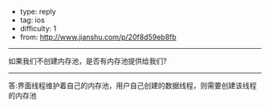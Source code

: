 - type: reply
- tag: ios
- difficulty:  1
- from: http://www.jianshu.com/p/20f8d59eb8fb

--------

如果我们不创建内存池，是否有内存池提供给我们?

---------

答:界面线程维护着自己的内存池，用户自己创建的数据线程，则需要创建该线程的内存池

